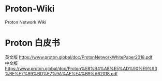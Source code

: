 # Proton-Wiki
Proton Network Wiki

# Proton 白皮书
英文版 https://www.proton.global/doc/ProtonNetworkWhitePaper2018.pdf
中文版 https://www.proton.global/doc/Proton%E8%B4%A8%E5%AD%90%E9%93%BE%E7%99%BD%E7%9A%AE%E4%B9%A62018.pdf


